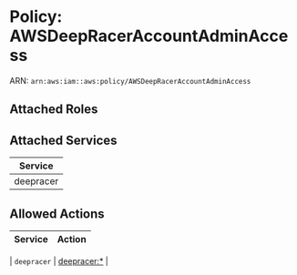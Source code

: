 # Policy: AWSDeepRacerAccountAdminAccess

ARN: `arn:aws:iam::aws:policy/AWSDeepRacerAccountAdminAccess`

## Attached Roles

## Attached Services

| Service |
|---------|
| deepracer |

## Allowed Actions

| Service | Action |
|:-------:|--------|

| `deepracer` | [deepracer:*](../actions.md#deepracer:all) |

